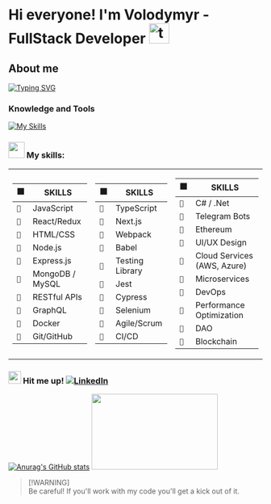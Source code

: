 # Hi everyone! I'm Volodymyr - FullStack Developer <img src="https://www.emojiall.com/images/240/telegram/1f9d1-200d-1f4bb.gif" alt="technologist" width="40" height="40" />

## About me
[![Typing SVG](https://readme-typing-svg.demolab.com?font=Fira+Code&pause=1000&width=435&lines=I'm+a+FullStack+developer;I+build+and+maintain+web+apps;I+also+enjoy+teaching+IT;In+my+leisure+time%3A;I+engage+in+music)](https://git.io/typing-svg)

### Knowledge and Tools
[![My Skills](https://skillicons.dev/icons?i=js,react,aws,bash,gcp,postman,vscode,git,mongodb&theme=dark&perline=10)](https://skillicons.dev)

### <img src="https://www.emojiall.com/images/240/telegram/1f9d1-200d-1f4bb.gif" width="32px" height="32" /> My skills:


<table>
<tr><td>

| ⬛️ | SKILLS |
| --- | --- |
| `🦾` | JavaScript |
| `🦾` | React/Redux |
| `🦾` | HTML/CSS |
| `🦾` | Node.js |
| `🦾` | Express.js |
| `🦾` | MongoDB / MySQL |
| `🦾` | RESTful APIs |
| `🦾` | GraphQL |
| `🦾` | Docker |
| `🦾` | Git/GitHub |

</td><td>

| ⬛️ | SKILLS |
| --- | --- |
| `🦾` | TypeScript |
| `🦾` | Next.js |
| `🦾` | Webpack |
| `🦾` | Babel |
| `🦾` | Testing Library |
| `🦾` | Jest |
| `🦾` | Cypress |
| `🦾` | Selenium |
| `🦾` | Agile/Scrum |
| `🦾` | CI/CD |

</td><td>

| ⬛️ | SKILLS |
| --- | --- |
| `🦾` | C# / .Net |
| `🦾` | Telegram Bots |
| `🦾` | Ethereum |
| `🦾` | UI/UX Design |
| `🦾` | Cloud Services (AWS, Azure) |
| `🦾` | Microservices |
| `🦾` | DevOps |
| `🦾` | Performance Optimization |
| `🦾` | DAO |
| `🦾` | Blockchain |

</td></tr>
</table>


### <img src="https://em-content.zobj.net/source/telegram/386/mobile-phone-with-arrow_1f4f2.webp" alt="mobile-phone" width="25" height="25" /> Hit me up! [![LinkedIn](https://img.shields.io/badge/linkedin-%230077B5.svg?style=flat&logo=linkedin&logoColor=white)](https://www.linkedin.com/in/pashchneko/)


[![Anurag's GitHub stats](https://github-readme-stats.vercel.app/api?username=GoItTeacher&hide=stars,contribs&show_icons=true&theme=dracula)](https://github.com/GoItTeacher/github-README.md) <img src="https://media0.giphy.com/media/v1.Y2lkPTc5MGI3NjExY2o2NHZqazNnY2I1OGhseml0ZG94ZzJpN3A5N2tvcnZqZnlla2U2cSZlcD12MV9pbnRlcm5hbF9naWZfYnlfaWQmY3Q9cw/WUlplcMpOCEmTGBtBW/giphy.webp" width="250" height="150" />

> [!WARNING]\
> Be careful! If you'll work with my code you'll get a kick out of it.
